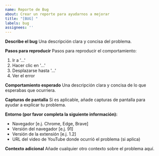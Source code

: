 ```yaml
---
name: Reporte de Bug
about: Crear un reporte para ayudarnos a mejorar
title: "[BUG] "
labels: bug
assignees: ''
---
```


**Describe el bug**
Una descripción clara y concisa del problema.

**Pasos para reproducir**
Pasos para reproducir el comportamiento:
1. Ir a '...'
2. Hacer clic en '...'
3. Desplazarse hasta '...'
4. Ver el error

**Comportamiento esperado**
Una descripción clara y concisa de lo que esperabas que ocurriera.

**Capturas de pantalla**
Si es aplicable, añade capturas de pantalla para ayudar a explicar tu problema.

**Entorno (por favor completa la siguiente información):**
 - Navegador [e.j. Chrome, Edge, Brave]
 - Versión del navegador [e.j. 91]
 - Versión de la extensión [e.j. 1.2]
 - URL del video de YouTube donde ocurrió el problema (si aplica)

**Contexto adicional**
Añade cualquier otro contexto sobre el problema aquí.

